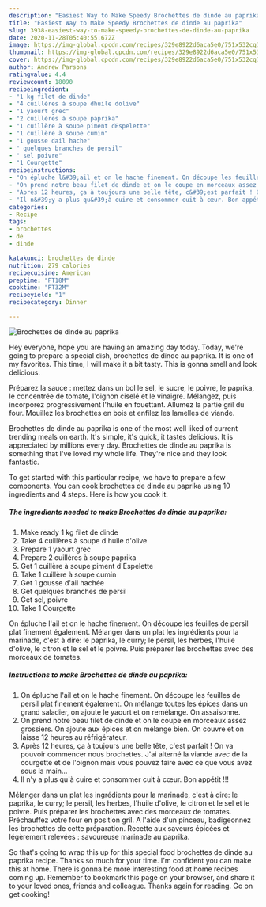 ```yaml
---
description: "Easiest Way to Make Speedy Brochettes de dinde au paprika"
title: "Easiest Way to Make Speedy Brochettes de dinde au paprika"
slug: 3938-easiest-way-to-make-speedy-brochettes-de-dinde-au-paprika
date: 2020-11-28T05:40:55.672Z
image: https://img-global.cpcdn.com/recipes/329e8922d6aca5e0/751x532cq70/brochettes-de-dinde-au-paprika-photo-principale-de-la-recette.jpg
thumbnail: https://img-global.cpcdn.com/recipes/329e8922d6aca5e0/751x532cq70/brochettes-de-dinde-au-paprika-photo-principale-de-la-recette.jpg
cover: https://img-global.cpcdn.com/recipes/329e8922d6aca5e0/751x532cq70/brochettes-de-dinde-au-paprika-photo-principale-de-la-recette.jpg
author: Andrew Parsons
ratingvalue: 4.4
reviewcount: 18090
recipeingredient:
- "1 kg filet de dinde"
- "4 cuillères à soupe dhuile dolive"
- "1 yaourt grec"
- "2 cuillères à soupe paprika"
- "1 cuillère à soupe piment dEspelette"
- "1 cuillère à soupe cumin"
- "1 gousse dail hache"
- " quelques branches de persil"
- " sel poivre"
- "1 Courgette"
recipeinstructions:
- "On épluche l&#39;ail et on le hache finement. On découpe les feuilles de persil plat finement également. On mélange toutes les épices dans un grand saladier, on ajoute le yaourt et on remélange. On assaisonne."
- "On prend notre beau filet de dinde et on le coupe en morceaux assez grossiers. On ajoute aux épices et on mélange bien. On couvre et on laisse 12 heures au réfrigérateur."
- "Après 12 heures, ça à toujours une belle tête, c&#39;est parfait ! On va pouvoir commencer nous brochettes. J&#39;ai alterné la viande avec de la courgette et de l&#39;oignon mais vous pouvez faire avec ce que vous avez sous la main..."
- "Il n&#39;y a plus qu&#39;à cuire et consommer cuit à cœur. Bon appétit !!!"
categories:
- Recipe
tags:
- brochettes
- de
- dinde

katakunci: brochettes de dinde 
nutrition: 279 calories
recipecuisine: American
preptime: "PT18M"
cooktime: "PT32M"
recipeyield: "1"
recipecategory: Dinner

---
```



![Brochettes de dinde au paprika](https://img-global.cpcdn.com/recipes/329e8922d6aca5e0/751x532cq70/brochettes-de-dinde-au-paprika-photo-principale-de-la-recette.jpg)

Hey everyone, hope you are having an amazing day today. Today, we're going to prepare a special dish, brochettes de dinde au paprika. It is one of my favorites. This time, I will make it a bit tasty. This is gonna smell and look delicious.

Préparez la sauce : mettez dans un bol le sel, le sucre, le poivre, le paprika, le concentrée de tomate, l&#39;oignon ciselé et le vinaigre. Mélangez, puis incorporez progressivement l&#39;huile en fouettant. Allumez la partie gril du four. Mouillez les brochettes en bois et enfilez les lamelles de viande.

Brochettes de dinde au paprika is one of the most well liked of current trending meals on earth. It's simple, it's quick, it tastes delicious. It is appreciated by millions every day. Brochettes de dinde au paprika is something that I've loved my whole life. They're nice and they look fantastic.


To get started with this particular recipe, we have to prepare a few components. You can cook brochettes de dinde au paprika using 10 ingredients and 4 steps. Here is how you cook it.

<!--inarticleads1-->

##### The ingredients needed to make Brochettes de dinde au paprika:

1. Make ready 1 kg filet de dinde
1. Take 4 cuillères à soupe d&#39;huile d&#39;olive
1. Prepare 1 yaourt grec
1. Prepare 2 cuillères à soupe paprika
1. Get 1 cuillère à soupe piment d&#39;Espelette
1. Take 1 cuillère à soupe cumin
1. Get 1 gousse d&#39;ail hachée
1. Get  quelques branches de persil
1. Get  sel, poivre
1. Take 1 Courgette


On épluche l&#39;ail et on le hache finement. On découpe les feuilles de persil plat finement également. Mélanger dans un plat les ingrédients pour la marinade, c&#39;est à dire: le paprika, le curry; le persil, les herbes, l&#39;huile d&#39;olive, le citron et le sel et le poivre. Puis préparer les brochettes avec des morceaux de tomates. 

<!--inarticleads2-->

##### Instructions to make Brochettes de dinde au paprika:

1. On épluche l&#39;ail et on le hache finement. On découpe les feuilles de persil plat finement également. On mélange toutes les épices dans un grand saladier, on ajoute le yaourt et on remélange. On assaisonne.
1. On prend notre beau filet de dinde et on le coupe en morceaux assez grossiers. On ajoute aux épices et on mélange bien. On couvre et on laisse 12 heures au réfrigérateur.
1. Après 12 heures, ça à toujours une belle tête, c&#39;est parfait ! On va pouvoir commencer nous brochettes. J&#39;ai alterné la viande avec de la courgette et de l&#39;oignon mais vous pouvez faire avec ce que vous avez sous la main...
1. Il n&#39;y a plus qu&#39;à cuire et consommer cuit à cœur. Bon appétit !!!


Mélanger dans un plat les ingrédients pour la marinade, c&#39;est à dire: le paprika, le curry; le persil, les herbes, l&#39;huile d&#39;olive, le citron et le sel et le poivre. Puis préparer les brochettes avec des morceaux de tomates. Préchauffez votre four en position gril. A l&#39;aide d&#39;un pinceau, badigeonnez les brochettes de cette préparation. Recette aux saveurs épicées et légèrement relevées : savoureuse marinade au paprika. 

So that's going to wrap this up for this special food brochettes de dinde au paprika recipe. Thanks so much for your time. I'm confident you can make this at home. There is gonna be more interesting food at home recipes coming up. Remember to bookmark this page on your browser, and share it to your loved ones, friends and colleague. Thanks again for reading. Go on get cooking!
